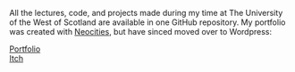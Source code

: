 All the lectures, code, and projects made during my time at The University of the West of Scotland are available in one GitHub repository. My portfolio was created with [Neocities](https://yuchingho.neocities.org/), but have sinced moved over to Wordpress:

[Portfolio](https://yuchingho.com/)\
[Itch](https://yuchingho.itch.io/)